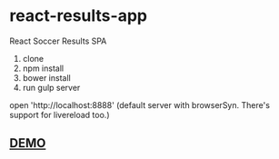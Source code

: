 # react-results-app
React Soccer Results SPA


1. clone
2. npm install
3. bower install
4. run gulp server

open 'http://localhost:8888' 
(default server with browserSyn. There's support for livereload too.)

<h2><a href="http://web-dev-pro.com/react-results/#/" target="_blank">DEMO</a></h2>
